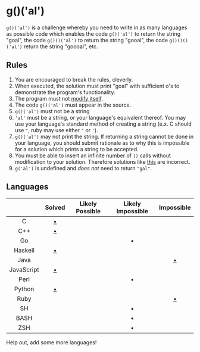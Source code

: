 # g()('al')

`g()('al')` is a challenge whereby you need to write in as many languages as
possible code which enables the code `g()('al')` to return the string "goal",
the code `g()()('al')` to return the string "gooal", the code `g()()()('al')`
return the string "goooal", etc.

## Rules
1.   You are encouraged to break the rules, cleverly.
2.   When executed, the solution must print "goal" with sufficient o's to
     demonstrate the program's functionality.
6.   The program must not [modify itself][c-inc-soln1].
11.  The code `g()('al')` must appear in the source.
  1.   `g()('al')` must not be a string
  2.   `'al'` must be a string, or your language's equivalent thereof. You may
       use your language's standard method of creating a string (e.x. C should
       use `"`, ruby may use either `"` or `'`).
7.   `g()('al')` may not print the string. If returning a string cannot be done
     in your language, you should submit rationale as to why this is impossible
     for a solution which prints a string to be accepted.
642. You must be able to insert an infinite number of `()` calls without
     modification to your solution. Therefore solutions like
     [this][c-inc-soln3] are incorrect.
9.   `g('al')` is undefined and _does not_ need to return `"gal"`.

## Languages

|               | Solved              | Likely Possible | Likely Impossible | Impossible              |
|:-------------:|:-------------------:|:---------------:|:-----------------:|:-----------------------:|
| C             | [&bull;][c-soln1]   |                 |                   |                         |
| C++           | [&bull;][c++-soln1] |                 |                   |                         |
| Go            |                     |                 | &bull;            |                         |
| Haskell       | [&bull;][hs-soln1]  |                 |                   |                         |
| Java          |                     |                 |                   | [&bull;][java-nonsoln1] |
| JavaScript    | [&bull;][js-soln1]  |                 |                   |                         |
| Perl          |                     |                 | &bull;            |                         |
| Python        | [&bull;][py-soln1]  |                 |                   |                         |
| Ruby          |                     |                 |                   | [&bull;][rb-nonsoln1]   |
| SH            |                     |                 | &bull;            |                         |
| BASH          |                     |                 | &bull;            |                         |
| ZSH           |                     |                 | &bull;            |                         |

Help out, add some more languages!

[c-soln1]: https://github.com/eatnumber1/goal/tree/master/solutions/complete/c/soln1
[c-inc-soln1]: https://github.com/eatnumber1/goal/tree/master/solutions/incomplete/c/soln1
[c-inc-soln3]: https://github.com/eatnumber1/goal/tree/master/solutions/incomplete/c/soln3
[c++-soln1]: https://github.com/eatnumber1/goal/tree/master/solutions/complete/c++/soln1
[hs-soln1]: https://github.com/eatnumber1/goal/tree/master/solutions/complete/haskell/soln1
[js-soln1]: https://github.com/eatnumber1/goal/tree/master/solutions/complete/javascript/soln1
[py-soln1]: https://github.com/eatnumber1/goal/tree/master/solutions/complete/python/soln1
[rb-nonsoln1]: https://github.com/eatnumber1/goal/tree/master/non-solutions/ruby/nonsoln1
[java-nonsoln1]: https://github.com/eatnumber1/goal/tree/master/non-solutions/java/nonsoln1
